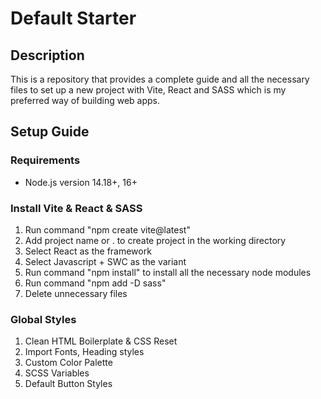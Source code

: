 # Default Starter

## Description

This is a repository that provides a complete guide and all the necessary files to set up a new project with Vite, React and SASS which is my preferred way of building web apps.

## Setup Guide

### Requirements

-   Node.js version 14.18+, 16+

### Install Vite & React & SASS

1. Run command "npm create vite@latest"
2. Add project name or . to create project in the working directory
3. Select React as the framework
4. Select Javascript + SWC as the variant
5. Run command "npm install" to install all the necessary node modules
6. Run command "npm add -D sass"
7. Delete unnecessary files

### Global Styles

1. Clean HTML Boilerplate & CSS Reset
2. Import Fonts, Heading styles
3. Custom Color Palette
4. SCSS Variables
5. Default Button Styles
